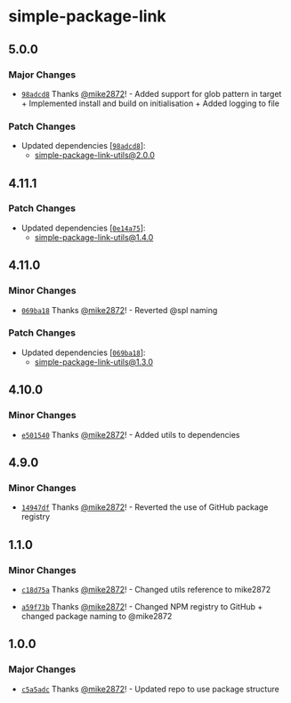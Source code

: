 # simple-package-link

## 5.0.0

### Major Changes

- [`98adcd8`](https://github.com/mike2872/simple-package-link/commit/98adcd8b70dbad115526b966350559eba2013b26) Thanks [@mike2872](https://github.com/mike2872)! - Added support for glob pattern in target + Implemented install and build on initialisation + Added logging to file

### Patch Changes

- Updated dependencies [[`98adcd8`](https://github.com/mike2872/simple-package-link/commit/98adcd8b70dbad115526b966350559eba2013b26)]:
  - simple-package-link-utils@2.0.0

## 4.11.1

### Patch Changes

- Updated dependencies [[`0e14a75`](https://github.com/mike2872/simple-package-link/commit/0e14a75e8e6f92e81df428fdb01ae74331884d05)]:
  - simple-package-link-utils@1.4.0

## 4.11.0

### Minor Changes

- [`069ba18`](https://github.com/mike2872/simple-package-link/commit/069ba18c9c8c6b932e356f8ba776f8335ff43305) Thanks [@mike2872](https://github.com/mike2872)! - Reverted @spl naming

### Patch Changes

- Updated dependencies [[`069ba18`](https://github.com/mike2872/simple-package-link/commit/069ba18c9c8c6b932e356f8ba776f8335ff43305)]:
  - simple-package-link-utils@1.3.0

## 4.10.0

### Minor Changes

- [`e501540`](https://github.com/mike2872/simple-package-link/commit/e50154090ae64b7b87914b8824e478dca770d703) Thanks [@mike2872](https://github.com/mike2872)! - Added utils to dependencies

## 4.9.0

### Minor Changes

- [`14947df`](https://github.com/mike2872/simple-package-link/commit/14947df98fd7c7225af7129980506f7d3ffef3bc) Thanks [@mike2872](https://github.com/mike2872)! - Reverted the use of GitHub package registry

## 1.1.0

### Minor Changes

- [`c18d75a`](https://github.com/mike2872/simple-package-link/commit/c18d75a3cc8bdc19446166a9abda156af23691bc) Thanks [@mike2872](https://github.com/mike2872)! - Changed utils reference to mike2872

- [`a59f73b`](https://github.com/mike2872/simple-package-link/commit/a59f73bb25a31c9f2578386b002872adec5d74e3) Thanks [@mike2872](https://github.com/mike2872)! - Changed NPM registry to GitHub + changed package naming to @mike2872

## 1.0.0

### Major Changes

- [`c5a5adc`](https://github.com/mike2872/simple-package-link/commit/c5a5adc6d62742cd078c79c265cb74c6cab947c2) Thanks [@mike2872](https://github.com/mike2872)! - Updated repo to use package structure
